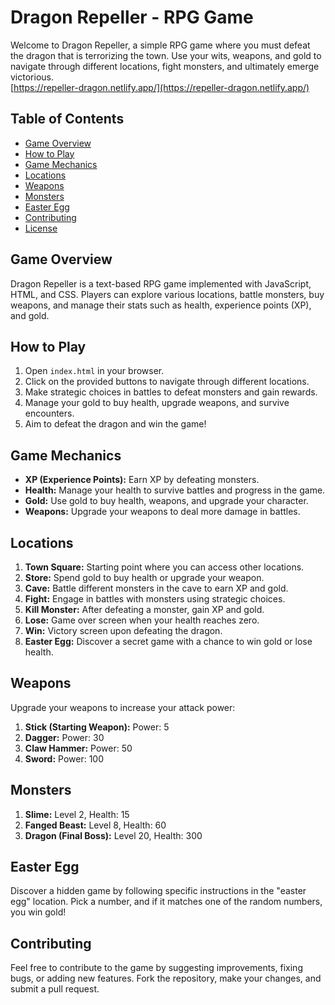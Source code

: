 # Dragon Repeller - RPG Game
Welcome to Dragon Repeller, a simple RPG game where you must defeat the dragon that is terrorizing the town. Use your wits, weapons, and gold to navigate through different locations, fight monsters, and ultimately emerge victorious. <br/>
[https://repeller-dragon.netlify.app/](https://repeller-dragon.netlify.app/)

## Table of Contents

- [Game Overview](#game-overview)
- [How to Play](#how-to-play)
- [Game Mechanics](#game-mechanics)
- [Locations](#locations)
- [Weapons](#weapons)
- [Monsters](#monsters)
- [Easter Egg](#easter-egg)
- [Contributing](#contributing)
- [License](#license)

## Game Overview

Dragon Repeller is a text-based RPG game implemented with JavaScript, HTML, and CSS. Players can explore various locations, battle monsters, buy weapons, and manage their stats such as health, experience points (XP), and gold.

## How to Play

1. Open `index.html` in your browser.
2. Click on the provided buttons to navigate through different locations.
3. Make strategic choices in battles to defeat monsters and gain rewards.
4. Manage your gold to buy health, upgrade weapons, and survive encounters.
5. Aim to defeat the dragon and win the game!

## Game Mechanics

- **XP (Experience Points):** Earn XP by defeating monsters.
- **Health:** Manage your health to survive battles and progress in the game.
- **Gold:** Use gold to buy health, weapons, and upgrade your character.
- **Weapons:** Upgrade your weapons to deal more damage in battles.

## Locations

1. **Town Square:** Starting point where you can access other locations.
2. **Store:** Spend gold to buy health or upgrade your weapon.
3. **Cave:** Battle different monsters in the cave to earn XP and gold.
4. **Fight:** Engage in battles with monsters using strategic choices.
5. **Kill Monster:** After defeating a monster, gain XP and gold.
6. **Lose:** Game over screen when your health reaches zero.
7. **Win:** Victory screen upon defeating the dragon.
8. **Easter Egg:** Discover a secret game with a chance to win gold or lose health.

## Weapons

Upgrade your weapons to increase your attack power:

1. **Stick (Starting Weapon):** Power: 5
2. **Dagger:** Power: 30
3. **Claw Hammer:** Power: 50
4. **Sword:** Power: 100

## Monsters

1. **Slime:** Level 2, Health: 15
2. **Fanged Beast:** Level 8, Health: 60
3. **Dragon (Final Boss):** Level 20, Health: 300

## Easter Egg

Discover a hidden game by following specific instructions in the "easter egg" location. Pick a number, and if it matches one of the random numbers, you win gold!

## Contributing

Feel free to contribute to the game by suggesting improvements, fixing bugs, or adding new features. Fork the repository, make your changes, and submit a pull request.
